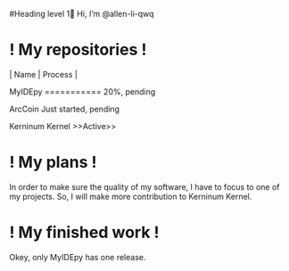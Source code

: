 #Heading level 1👋 Hi, I’m @allen-li-qwq

! My repositories !
===========================================================================


|       Name      |                         Process                       |  

 MyIDEpy           =========== 20%, pending  
      
 ArcCoin           Just started, pending  
      
 Kerninum Kernel  >>Active>>
  
! My plans !
===========================================================================
  In order to make sure the quality of my software, I have to focus to one
of my projects. So, I will make more contribution to Kerninum Kernel.

! My finished work !
===========================================================================
  Okey, only MyIDEpy has one release.
